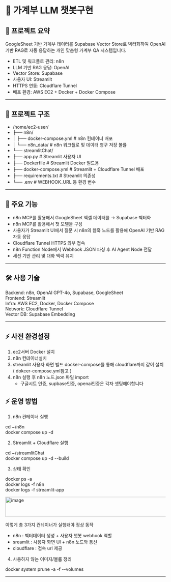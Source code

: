 # 🧠 가계부 LLM 챗봇구현

## 📌 프로젝트 요약

GoogleSheet 기반 가계부 데이터를 Supabase Vector Store로 벡터화하여 OpenAI 기반 RAG로 자동 응답하는 개인 맞춤형 가계부 QA 시스템입니다.

- ETL 및 워크플로 관리: n8n
- LLM 기반 RAG 응답: OpenAI
- Vector Store: Supabase
- 사용자 UI: Streamlit
- HTTPS 연동: Cloudflare Tunnel
- 배포 환경: AWS EC2 + Docker + Docker Compose

---

## 📂 프로젝트 구조

* /home/ec2-user/
* ├── n8n/
* │   ├── docker-compose.yml         # n8n 컨테이너 배포
* │   └── n8n_data/                  # n8n 워크플로 및 데이터 영구 저장 볼륨
* └── streamlitChat/
*    ├── app.py                     # Streamlit 사용자 UI
*    ├── Dockerfile                 # Streamlit Docker 빌드용
*    ├── docker-compose.yml         # Streamlit + Cloudflare Tunnel 배포
*    ├── requirements.txt           # Streamlit 의존성
*    └── .env                       # WEBHOOK_URL 등 환경 변수

---

## 🚀 주요 기능

- n8n MCP를 활용해서 GoogleSheet 엑셀 데이터를 → Supabase 벡터화
- n8n MCP를 활용해서 챗 모델을 구성
- 사용자가 Streamlit UI에서 질문 시 n8n의 웹훅 노드를 활용해 OpenAI 기반 RAG 자동 응답
- Cloudflare Tunnel HTTPS 외부 접속
- n8n Function Node에서 Webhook JSON 파싱 후 AI Agent Node 전달
- 세션 기반 관리 및 대화 맥락 유지

---

## 🛠️ 사용 기술

Backend: n8n, OpenAI GPT-4o, Supabase, GoogleSheet  
Frontend: Streamlit  
Infra: AWS EC2, Docker, Docker Compose  
Network: Cloudflare Tunnel  
Vector DB: Supabase Embedding

---

## ⚡ 사전 환경설정
1. ec2서버 Docker 설치
2. n8n 컨테이너설치 
3. streamlit 사용자 화면 빌드 docker-compose를 통해 cloudflare까지 같이 설치 ( dokcer-compose.yml참고 )
4. n8n 실행 후 n8n 노드.json 파일 import 
   * 구글시트 인증, supbase인증, openai인증은 각자 셋팅해야합니다

   
## ⚡ 운영 방법

1. n8n 컨테이너 실행

cd ~/n8n  
docker compose up -d

2. Streamlit + Cloudflare 실행

cd ~/streamlitChat  
docker compose up -d --build

3. 상태 확인

docker ps -a  
docker logs -f n8n  
docker logs -f streamlit-app

<img width="1710" height="63" alt="image" src="https://github.com/user-attachments/assets/f374f8dc-4878-4673-8d0b-c094a5508eb5" />

이렇게 총 3가지 컨테이너가 실행돼야 정상 동작
* n8n : 벡터데이터 생성 + 사용자 챗봇 webhook 역할
* sreamlit : 사용자 화면 UI + n8n 노드와 통신
* cloudflare : 접속 url 제공 


4. 사용하지 않는 이미지/볼륨 정리

docker system prune -a -f --volumes

---


